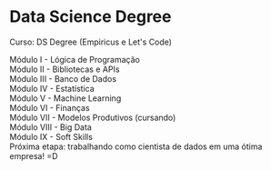 # Data Science Degree
Curso: DS Degree (Empiricus e Let's Code)

Módulo I - Lógica de Programação   
Módulo II - Bibliotecas e APIs   
Módulo III - Banco de Dados   
Módulo IV - Estatística   
Módulo V - Machine Learning      
Módulo VI - Finanças   
Módulo VII - Modelos Produtivos (cursando)   
Módulo VIII - Big Data   
Módulo IX - Soft Skills   
Próxima etapa: trabalhando como cientista de dados em uma ótima empresa! =D
